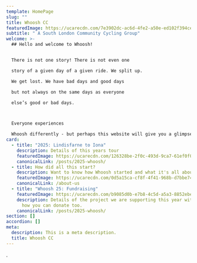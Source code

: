 ```yaml
---
template: HomePage
slug: ""
title: Whoosh CC
featuredImage: https://ucarecdn.com/7e3902dc-ac6d-4fe2-a50e-ed102f394cee/
subtitle: " A South London Community Cycling Group"
welcome: >-
  ## Hello and welcome to Whoosh!


  There is not one story! There is not even one

  story of a given day of a given ride. We split up.

  We get lost. We have bad days and good days

  but not always on the same days as everyone

  else’s good or bad days.   



  Everyone experiences

  Whoosh differently - but perhaps this website will give you a glimpse of what Whoosh is all about.
card:
  - title: "2025: Lindisfarne to Iona"
    description: Details of this years tour
    featuredImage: https://ucarecdn.com/126328be-2f0c-493d-9ca7-61ef0f0e0154/
    canonicalLink: /posts/2025-whoosh/
  - title: How did all this start?
    description: Want to know how Whoosh started and what it's all about?
    featuredImage: https://ucarecdn.com/0d5a15ca-cf8f-4f41-968b-d7bbe74cdfee/
    canonicalLink: /about-us
  - title: "Whoosh 25: Fundraising"
    featuredImage: https://ucarecdn.com/b9085d0b-e7b8-4c5d-a5a3-8852ebee4092/
    description: Details of the project we are supporting this year with links to
      how you can donate too.
    canonicalLink: /posts/2025-whoosh/
section: []
accordion: []
meta:
  description: This is a meta description.
  title: Whoosh CC
---
```

.
